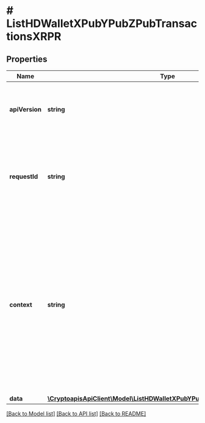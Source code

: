 # # ListHDWalletXPubYPubZPubTransactionsXRPR

## Properties

Name | Type | Description | Notes
------------ | ------------- | ------------- | -------------
**apiVersion** | **string** | Specifies the version of the API that incorporates this endpoint. |
**requestId** | **string** | Defines the ID of the request. The &#x60;requestId&#x60; is generated by Crypto APIs and it&#39;s unique for every request. |
**context** | **string** | In batch situations the user can use the context to correlate responses with requests. This property is present regardless of whether the response was successful or returned as an error. &#x60;context&#x60; is specified by the user. | [optional]
**data** | [**\CryptoapisApiClient\Model\ListHDWalletXPubYPubZPubTransactionsXRPRData**](ListHDWalletXPubYPubZPubTransactionsXRPRData.md) |  |

[[Back to Model list]](../../README.md#models) [[Back to API list]](../../README.md#endpoints) [[Back to README]](../../README.md)
